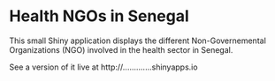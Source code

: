 # Health NGOs in Senegal

This small Shiny application displays the different Non-Governemental Organizations (NGO) involved in the health sector in Senegal. 

See a version of it live at http://.............shinyapps.io

